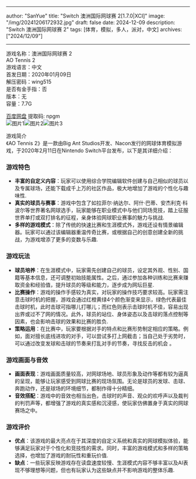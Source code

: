 
---
author: "SanYue"
title: "Switch 澳洲国际网球赛 2[1.7.0|XCI]"
image: "/img/20241206172932.jpg"
draft: false
date: 2024-12-09
description: "Switch 澳洲国际网球赛 2"
tags: [体育，模拟，多人，派对，中文]
archives: ["2024/12/09"]

---

游戏名称：澳洲国际网球赛 2   
AO Tennis 2    
游戏语言：中文  
首发日期：2020年01月09日  
解压密码：wing515  
是否有金手指：否  
版本：无   
容量：7.7G

[百度网盘](https://pan.baidu.com/s/1WsL9Oh9ai2V_W6POs93Ctw) 提取码: npgm  
![图片1](/img/9ddf7c.jpg)![图片2](/img/da7fc5.jpg)![图片3](/img/479813.jpg)  

游戏简介  
《AO Tennis 2》是一款由Big Ant Studios开发、Nacon发行的网球体育模拟游戏，于2020年2月11日在Nintendo Switch平台发布，以下是其详细介绍：

### 游戏特色
- **丰富的自定义内容**：玩家可以使用综合学院编辑软件创建与自己相似的球员以及专属球场，还能下载成千上万的社区作品，极大地增加了游戏的个性化与趣味性.
- **真实的球员与赛事**：游戏中包含了如拉菲尔·纳达尔、阿什·巴蒂、安杰利克·科波尔等世界著名网球选手，玩家能够在职业模式中与他们同场竞技，踏上征服世界单打或双打排名的征程，亲身体验网球职业赛事的魅力与挑战.
- **多样的游戏模式**：除了传统的快速比赛和生涯模式外，游戏还设有情景编辑器。玩家可以通过该编辑器重温传奇比赛，或根据自己的创意创建全新的挑战，为游戏增添了更多的变数与乐趣.

### 游戏玩法
- **球员培养**：在生涯模式中，玩家需先创建自己的球员，设定其外观、性别、国籍等基本信息，还可调整初始技能属性。之后，通过参加各种训练和比赛来赚取资金和经验值，提升球员的等级和能力，逐步成为网坛巨星.
- **比赛操作**：游戏的操作手感较为真实，对玩家的操作技巧要求较高。玩家需注意击球时机的把握，游戏会通过红橙黄绿4个颜色渐变来显示，绿色代表最佳击球时机，此时击球可指哪儿打哪儿；而红色则表示击球时机不佳，容易出现出界或过不了网的情况。此外，球员的站位、身体姿态以及击球的落点控制等因素，也会影响击球的效果和比赛的胜负.
- **策略运用**：在比赛中，玩家要根据对手的特点和比赛形势制定相应的策略。例如，面对擅长底线进攻的对手，可以尝试多打上网截击；当自己处于劣势时，可以通过改变发球和击球的节奏来打乱对手的节奏，寻找反击的机会 。

### 游戏画面与音效
- **画面表现**：游戏画面质量较高，对网球场地、球员形象及动作等都有较为逼真的呈现，能够让玩家感受到网球比赛的现场氛围。无论是球员的发球、击球、奔跑动作，还是球场的环境细节，都制作得十分精细。
- **音效搭配**：游戏中的音效也相当出色，击球时的声音、观众的欢呼声以及裁判的判罚声等，都增强了游戏的真实感和沉浸感，使玩家仿佛置身于真实的网球赛场之中。

### 游戏评价
- **优点**：该游戏的最大亮点在于其深度的自定义系统和真实的网球模拟体验，能够满足玩家对于个性化和竞技性的需求。同时，丰富的游戏模式和多样的策略选择，也增加了游戏的耐玩性和重玩价值.
- **缺点**：一些玩家反映游戏存在读盘速度较慢、生涯模式内容不够丰富以及AI表现不够理想等问题，但也有玩家认为这些缺点并不影响游戏的整体乐趣.
 
